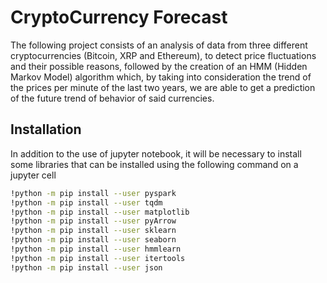 # CryptoCurrency Forecast

The following project consists of an analysis of data from three different cryptocurrencies (Bitcoin, XRP and Ethereum), to detect price fluctuations and their possible reasons, followed by the creation of an HMM (Hidden Markov Model) algorithm which, by taking into consideration the trend of the prices per minute of the last two years, we are able to get a prediction of the future trend of behavior of said currencies.

## Installation

In addition to the use of jupyter notebook, it will be necessary to install some libraries that can be installed using the following command on a jupyter cell 

```bash
!python -m pip install --user pyspark
!python -m pip install --user tqdm
!python -m pip install --user matplotlib
!python -m pip install --user pyArrow
!python -m pip install --user sklearn
!python -m pip install --user seaborn
!python -m pip install --user hmmlearn
!python -m pip install --user itertools
!python -m pip install --user json
```
